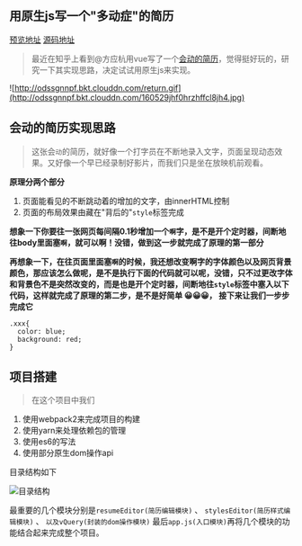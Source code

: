 ## 用原生js写一个"多动症"的简历

[预览地址](https://qianlongo.github.io/resume-native/dist/)
[源码地址](https://github.com/qianlongo/resume-native)

> 最近在知乎上看到@方应杭用vue写了一个[会动的简历](https://zhuanlan.zhihu.com/p/25541520)，觉得挺好玩的，研究一下其实现思路，决定试试用原生js来实现。

![http://odssgnnpf.bkt.clouddn.com/return.gif](http://odssgnnpf.bkt.clouddn.com/160529jhf0hrzhffcl8jh4.jpg)


## 会动的简历实现思路

> 这张会`动`的简历，就好像一个打字员在不断地录入文字，页面呈现动态效果。又好像一个早已经录制好影片，而我们只是坐在放映机前观看。

**原理分两个部分**

1. 页面能看见的不断跳动着的增加的文字，由innerHTML控制
2. 页面的布局效果由藏在"背后的"`style`标签完成

**想象一下你要往一张网页每间隔0.1秒增加一个`啊`字，是不是开个定时器，间断地往body里面塞`啊`，就可以啊！没错，做到这一步就完成了原理的第一部分**

**再想象一下，在往页面里面塞`啊`的时候，我还想改变啊字的字体颜色以及网页背景颜色，那应该怎么做呢，是不是执行下面的代码就可以呢，没错，只不过更改字体和背景色不是突然改变的，而是也是开个定时器，间断地往`style`标签中塞入以下代码，这样就完成了原理的第二步，是不是好简单 😀😀😀， 接下来让我们一步步完成它**

```style
.xxx{
  color: blue;
  background: red; 
}

```

## 项目搭建

> 在这个项目中我们

1. 使用webpack2来完成项目的构建
2. 使用yarn来处理依赖包的管理
3. 使用es6的写法
4. 使用部分原生dom操作api

目录结构如下

![目录结构](http://odssgnnpf.bkt.clouddn.com/QQ20170503-013138@2x.png)

最重要的几个模块分别是`resumeEditor(简历编辑模块)` 、 `stylesEditor(简历样式编辑模块)` 、 `以及vQuery(封装的dom操作模块)`
最后`app.js(入口模块)`再将几个模块的功能结合起来完成整个项目。
